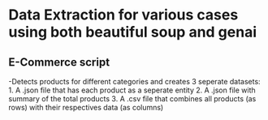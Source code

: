# Data Extraction for various cases using both beautiful soup and genai
## E-Commerce script
-Detects products for different categories and creates 3 seperate datasets:
    1. A .json file that has each product as a seperate entity
    2. A .json file with summary of the total products
    3. A .csv file that combines all products (as rows) with their respectives data (as columns)